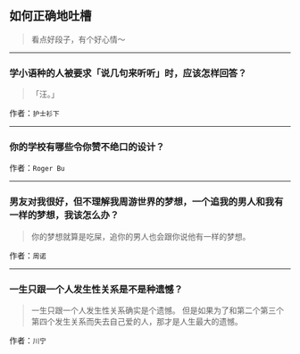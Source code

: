 ## 如何正确地吐槽

> 看点好段子，有个好心情～


 
---

### 学小语种的人被要求「说几句来听听」时，应该怎样回答？

> 「汪。」


作者：`护士衫下`

---

### 你的学校有哪些令你赞不绝口的设计？

> 


作者：`Roger Bu`

---

### 男友对我很好，但不理解我周游世界的梦想，一个追我的男人和我有一样的梦想，我该怎么办？

> 你的梦想就算是吃屎，追你的男人也会跟你说他有一样的梦想。


作者：`周诺`

---

### 一生只跟一个人发生性关系是不是种遗憾？

> 一生只跟一个人发生性关系确实是个遗憾。
> 但是如果为了和第二个第三个第四个发生关系而失去自己爱的人，那才是人生最大的遗憾。


作者：`川宁`